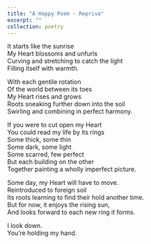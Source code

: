 ```yaml
---
title: "A Happy Poem - Reprise"
excerpt: ""
collection: poetry
---
```

It starts like the sunrise  
My Heart blossoms and unfurls  
Curving and stretching to catch the light  
Filling itself with warmth.

With each gentile rotation  
Of the world between its toes  
My Heart rises and grows  
Roots sneaking further down into the soil  
Swirling and combining in perfect harmony.

If you were to cut open my Heart  
You could read my life by its rings  
Some thick, some thin  
Some dark, some light  
Some scarred, few perfect  
But each building on the other  
Together painting a wholly imperfect picture.

Some day, my Heart will have to move.  
Reintroduced to foreign soil  
Its roots learning to find their hold another time.  
But for now, it enjoys the rising sun,  
And looks forward to each new ring it forms.  

I look down.  
You’re holding my hand.
